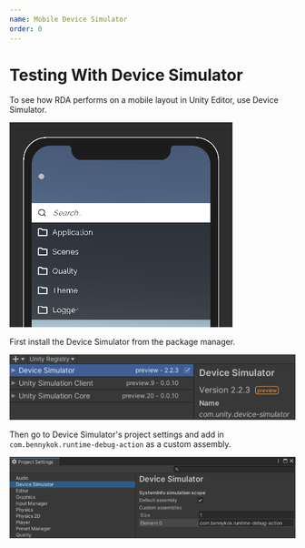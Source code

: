 ```yaml
---
name: Mobile Device Simulator
order: 0
---
```


# Testing With Device Simulator

To see how RDA performs on a mobile layout in Unity Editor, use Device Simulator.

![](../images/2020-11-22-19-22-13.png)

First install the Device Simulator from the package manager.

![](../images/2020-11-22-19-26-00.png)

Then go to Device Simulator's project settings and add in `com.bennykok.runtime-debug-action` as a custom assembly.

![](../images/2020-11-22-19-26-54.png)